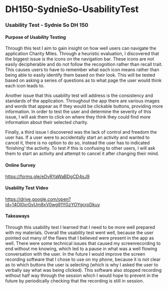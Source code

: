 # DH150-SydnieSo-UsabilityTest
### Usability Test - Sydnie So DH 150

#### Purpose of Usability Testing
Through this test I aim to gain insight on how well users can navigate the application Charity Miles. Through a heuristic evaluation, I discovered that the biggest issue is the icons on the navigation bar. These icons are not easily decipherable and do not follow the recognition rather than recall trait. This causes users to have to remember what each icon means rather than being able to easily identify them based on their look. This will be tested based on asking a series of questions as to what page the user would think each icon leads to. 

Another issue that this usability test will address is the consistency and standards of the application. Throughout the app there are various images and words that appear as if they would be clickable buttons, providing more information. In order to test the user and determine the severity of this issue, I will ask them to click on where they think they could find more information about their selected charity. 

Finally, a third issue I discovered was the lack of control and freedom the user has. If a user were to accidentally start an activity and wanted to cancel it, there is no option to do so, instead the user has to indicated ‘finishing’ the activity. To test if this is confusing to other users, I will ask them to start an activity and attempt to cancel it after changing their mind.

#### Online Survey
https://forms.gle/eDvRYaWaBDgCD4sJ9

#### Usability Test Video
https://drive.google.com/open?id=14OI0xrGvUm8xV0wg91YGzYOYgcroDkuy


#### Takeaways
Through this usability test I learned that I need to be more well prepared with my materials. Overall the usability test went well, because the user pointed out many of the flaws that I believed were present in the app as well. There were some technical issues that caused my screenrecording to end without me knowing, which led to a pause in what was a well flowing conversation with the user. In the future I would improve the screen recording software that I chose to use on my phone, because it is not clear as to which buttons the user is selecting (which is why I asked the user to verbally say what was being clicked). This software also stopped recording without half way through the session which I would hope to prevent in the future by periodically checking that the recording is still in session.
